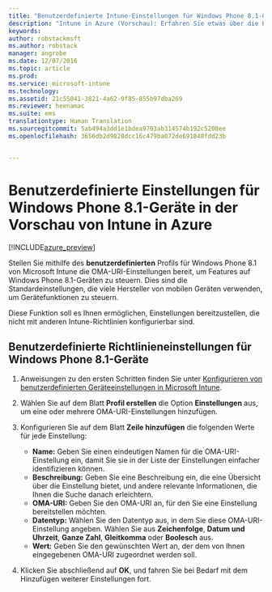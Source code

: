```yaml
---
title: "Benutzerdefinierte Intune-Einstellungen für Windows Phone 8.1-Geräte | Intune in Azure (Vorschau) | Microsoft Docs"
description: "Intune in Azure (Vorschau): Erfahren Sie etwas über die Einstellungen, die Sie in einem benutzerdefinierten Windows Phone 8.1-Profil verwenden können."
keywords: 
author: robstackmsft
ms.author: robstack
manager: angrobe
ms.date: 12/07/2016
ms.topic: article
ms.prod: 
ms.service: microsoft-intune
ms.technology: 
ms.assetid: 21c55041-3821-4a62-9f85-855b97dba269
ms.reviewer: heenamac
ms.suite: ems
translationtype: Human Translation
ms.sourcegitcommit: 5ab494a3dd1e1bdea9703ab314574b192c5208ee
ms.openlocfilehash: 3656db2d9828dcc16c479ba072de691848fdd23b


---
```


# <a name="custom-settings-for-windows-phone-81-devices-in-intune-azure-preview"></a>Benutzerdefinierte Einstellungen für Windows Phone 8.1-Geräte in der Vorschau von Intune in Azure

[!INCLUDE[azure_preview](../includes/azure_preview.md)]

Stellen Sie mithilfe des **benutzerdefinierten** Profils für Windows Phone 8.1 von Microsoft Intune die OMA-URI-Einstellungen bereit, um Features auf Windows Phone 8.1-Geräten zu steuern. Dies sind die Standardeinstellungen, die viele Hersteller von mobilen Geräten verwenden, um Gerätefunktionen zu steuern.

Diese Funktion soll es Ihnen ermöglichen, Einstellungen bereitzustellen, die nicht mit anderen Intune-Richtlinien konfigurierbar sind.

## <a name="custom-policy-settings-for-windows-phone-81-devices"></a>Benutzerdefinierte Richtlinieneinstellungen für Windows Phone 8.1-Geräte

1. Anweisungen zu den ersten Schritten finden Sie unter [Konfigurieren von benutzerdefinierten Geräteeinstellungen in Microsoft Intune](how-to-configure-custom-settings.md).
2. Wählen Sie auf dem Blatt **Profil erstellen** die Option **Einstellungen** aus, um eine oder mehrere OMA-URI-Einstellungen hinzufügen.
3. Konfigurieren Sie auf dem Blatt **Zeile hinzufügen** die folgenden Werte für jede Einstellung:
    - **Name:** Geben Sie einen eindeutigen Namen für die OMA-URI-Einstellung ein, damit Sie sie in der Liste der Einstellungen einfacher identifizieren können.
    - **Beschreibung:** Geben Sie eine Beschreibung ein, die eine Übersicht über die Einstellung bietet, und andere relevante Informationen, die Ihnen die Suche danach erleichtern.
    - **OMA-URI:** Geben Sie den OMA-URI an, für den Sie eine Einstellung bereitstellen möchten.
    - **Datentyp:** Wählen Sie den Datentyp aus, in dem Sie diese OMA-URI-Einstellung angeben. Wählen Sie aus **Zeichenfolge**, **Datum und Uhrzeit**, **Ganze Zahl**, **Gleitkomma** oder **Boolesch** aus.
    - **Wert:** Geben Sie den gewünschten Wert an, der dem von Ihnen eingegebenen OMA-URI zugeordnet werden soll.

4. Klicken Sie abschließend auf **OK**, und fahren Sie bei Bedarf mit dem Hinzufügen weiterer Einstellungen fort.



<!--HONumber=Feb17_HO1-->


